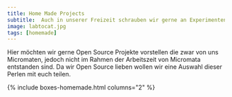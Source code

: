 ```yaml
---
title: Home Made Projects
subtitle:  Auch in unserer Freizeit schrauben wir gerne an Experimenten, kleinen Lösungen sowie an Spass-Projekten die auf GitHub landen.
image: labtocat.jpg
tags: [homemade]
---
```


Hier möchten wir gerne Open Source Projekte vorstellen die zwar von uns Micromaten, jedoch nicht im Rahmen der Arbeitszeit von Micromata entstanden sind. Da wir Open Source lieben wollen wir eine Auswahl dieser Perlen mit euch teilen.

{% include boxes-homemade.html columns="2" %}
